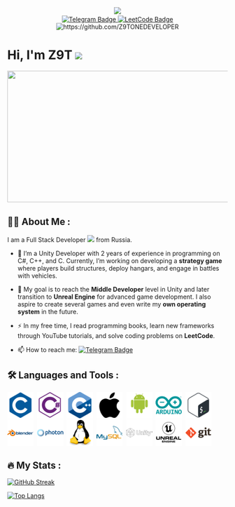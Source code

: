 
<div id="header" align="center">
  <img src="https://media2.giphy.com/media/v1.Y2lkPTc5MGI3NjExZjVmb3cwNmg0eTUyOHkxZmlyNDNjeTl6dHdiaDA0a2Nvb3lyeGo3NSZlcD12MV9pbnRlcm5hbF9naWZfYnlfaWQmY3Q9Zw/78XCFBGOlS6keY1Bil/giphy.webp" width="300"/>
</div>
<div id="badges" align="center">
  <a href="https://t.me/Z9TOWNER">
    <img src="https://img.shields.io/badge/Telegram-blue?logo=telegram&logoColor=white&style=for-the-badge" alt="Telegram Badge"/>
  </a>
  <a href="https://leetcode.com/u/Z9towner">
    <img src="https://img.shields.io/badge/Leetcode-black?logo=leetcode&logoColor=dark&style=for-the-badge" alt="LeetCode Badge"/>
  </a>
</div>
<div id="VIEWS" align="center">
  <img src="https://komarev.com/ghpvc/?username=Z9TONEDEVELOPER&style=flat-square&color=blue" alt="https://github.com/Z9TONEDEVELOPER"/>
</div>
<h1>
  Hi, I'm Z9T
  <img src="https://media.giphy.com/media/hvRJCLFzcasrR4ia7z/giphy.gif" width="30px"/>
</h1>
<div align="center">
  <img src="https://media2.giphy.com/media/v1.Y2lkPTc5MGI3NjExZm96ZGZ5d25xZHAweHBpdGVsZGVqNnFpenQ3MHR1YWF5a3o1bzVvYiZlcD12MV9pbnRlcm5hbF9naWZfYnlfaWQmY3Q9Zw/11kEuHSQAXXiGQ/giphy.webp" width="600" height="300"/>
</div>

## :man_technologist: About Me :
I am a Full Stack Developer <img src="https://media.giphy.com/media/WUlplcMpOCEmTGBtBW/giphy.gif" width="30"> from Russia.
- :telescope: I’m a Unity Developer with 2 years of experience in programming on C#, C++, and C. Currently, I’m working on developing a **strategy game** where players build structures, deploy hangars, and engage in battles with vehicles.

- :seedling: My goal is to reach the **Middle Developer** level in Unity and later transition to **Unreal Engine** for advanced game development. I also aspire to create several games and even write my **own operating system** in the future.

- :zap: In my free time, I read programming books, learn new frameworks through YouTube tutorials, and solve coding problems on **LeetCode**.

- :mailbox: How to reach me: [![Telegram Badge](https://img.shields.io/badge/-z9towner-blue?style=flat&logo=telegram&logoColor=white)](https://t.me/Z9TOWNER)
## :hammer_and_wrench: Languages and Tools :
<div>
  <img src="https://raw.githubusercontent.com/devicons/devicon/ca28c779441053191ff11710fe24a9e6c23690d6/icons/c/c-plain.svg" title="C" alt="C" width="60" height="60"/>&nbsp;
  <img src="https://raw.githubusercontent.com/devicons/devicon/ca28c779441053191ff11710fe24a9e6c23690d6/icons/csharp/csharp-line.svg"  title="csharp" alt="csharp" width="60" height="60"/>&nbsp;
  <img src="https://raw.githubusercontent.com/devicons/devicon/ca28c779441053191ff11710fe24a9e6c23690d6/icons/cplusplus/cplusplus-original.svg" title="cplusplus" alt="cplusplus" width="60" height="60"/>&nbsp;
  <img src="https://raw.githubusercontent.com/devicons/devicon/ca28c779441053191ff11710fe24a9e6c23690d6/icons/apple/apple-original.svg" title="Apple" alt="Apple" width="60" height="60"/>&nbsp;
  <img src="https://raw.githubusercontent.com/devicons/devicon/ca28c779441053191ff11710fe24a9e6c23690d6/icons/android/android-original-wordmark.svg" title="Android" alt="Android" width="60" height="60"/>&nbsp;
  <img src="https://raw.githubusercontent.com/devicons/devicon/ca28c779441053191ff11710fe24a9e6c23690d6/icons/arduino/arduino-original-wordmark.svg" title="arduino" alt="arduino" width="60" height="60"/>&nbsp;
  <img src="https://raw.githubusercontent.com/devicons/devicon/ca28c779441053191ff11710fe24a9e6c23690d6/icons/bash/bash-original.svg" title="bash" alt="bash" width="60" height="60"/>&nbsp;
  <img src="https://raw.githubusercontent.com/devicons/devicon/ca28c779441053191ff11710fe24a9e6c23690d6/icons/blender/blender-original-wordmark.svg" title="blender" alt="blender " width="60" height="60"/>&nbsp;
  <img src="https://raw.githubusercontent.com/devicons/devicon/ca28c779441053191ff11710fe24a9e6c23690d6/icons/photonengine/photonengine-original.svg" title="photonengine" alt="photonengine" width="60" height="60"/>&nbsp;
  <img src="https://raw.githubusercontent.com/devicons/devicon/ca28c779441053191ff11710fe24a9e6c23690d6/icons/linux/linux-original.svg" title="linux"  alt="linux" width="60" height="60"/>&nbsp;
  <img src="https://raw.githubusercontent.com/devicons/devicon/ca28c779441053191ff11710fe24a9e6c23690d6/icons/mysql/mysql-original-wordmark.svg" title="MySQL"  alt="MySQL" width="60" height="60"/>&nbsp;
  <img src="https://raw.githubusercontent.com/devicons/devicon/ca28c779441053191ff11710fe24a9e6c23690d6/icons/unity/unity-line-wordmark.svg" title="unity" alt="unity" width="60" height="60"/>&nbsp;
  <img src="https://raw.githubusercontent.com/devicons/devicon/ca28c779441053191ff11710fe24a9e6c23690d6/icons/unrealengine/unrealengine-original-wordmark.svg" title="unrealengine" alt="unrealengine" width="60" height="60"/>&nbsp;
  <img src="https://github.com/devicons/devicon/blob/master/icons/git/git-original-wordmark.svg" title="Git" **alt="Git" width="60" height="60"/>
</div>

## :fire: My Stats :
[![GitHub Streak](https://github-readme-streak-stats.herokuapp.com?user=Z9TONEDEVELOPER&theme=dark&hide_border=true&border_radius=5&short_numbers=true&date_format=M%20j%5B%2C%20Y%5D)](https://git.io/streak-stats)

[![Top Langs](https://github-readme-stats.vercel.app/api/top-langs/?username=Z9TONEDEVELOPER&layout=compact&theme=vision-friendly-dark)](https://github.com/anuraghazra/github-readme-stats)
